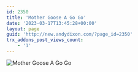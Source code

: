 ```yaml
---
id: 2350
title: 'Mother Goose A Go Go'
date: '2023-03-17T13:45:28+00:00'
layout: page
guid: 'http://new.andydixon.com/?page_id=2350'
trx_addons_post_views_count:
    - '1'
---
```


![Mother Goose A Go Go](https://i0.wp.com/assets.g8x2.ldn.idrivee2-23.com/posters/Mother%20Goose%20A%20Go%20Go%2001.jpg?w=1200&ssl=1 "Mother Goose A Go Go")